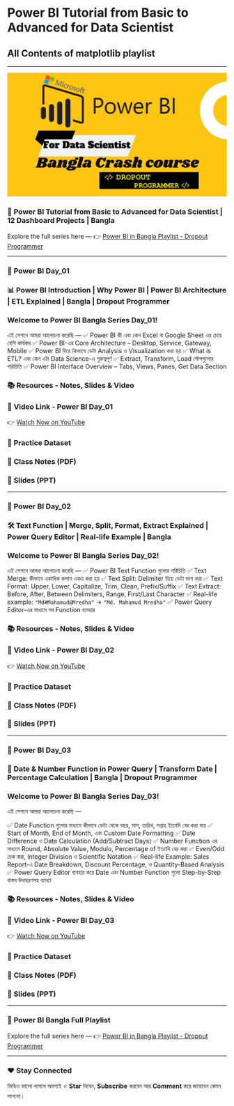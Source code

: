 # Power BI Tutorial from Basic to Advanced for Data Scientist
## All Contents of matplotlib playlist

---

<p align="center">
  <img src="https://github.com/mdmahamudmredha/Power-BI-Tutorial-for-Beginners/blob/main/Power%20BI%20Playlist.png" width="1000"/>
</p>

### 🔗 **Power BI Tutorial from Basic to Advanced for Data Scientist | 12 Dashboard Projects | Bangla**

Explore the full series here —
👉 [Power BI in Bangla Playlist - Dropout Programmer](https://www.youtube.com/playlist?list=PLGvQDTPXnnfpfA1gvdJdfWZIzRIAR5NeB)

---

### 🎥 **Power BI Day\_01**

### 📊 Power BI Introduction | Why Power BI | Power BI Architecture | ETL Explained | Bangla | Dropout Programmer

### Welcome to **Power BI Bangla Series Day\_01**!

এই সেশনে আমরা আলোচনা করেছি —
✅ Power BI কী এবং কেন Excel বা Google Sheet এর চেয়ে বেশি কার্যকর
✅ Power BI-এর Core Architecture – Desktop, Service, Gateway, Mobile
✅ Power BI দিয়ে কিভাবে ডেটা Analysis ও Visualization করা হয়
✅ What is ETL? এবং কেন এটা Data Science-এ গুরুত্বপূর্ণ
✅ Extract, Transform, Load স্টেপগুলোর পরিচিতি
✅ Power BI Interface Overview – Tabs, Views, Panes, Get Data Section

### 📚 Resources - Notes, Slides & Video

### 🎥 **Video Link - Power BI Day\_01**

👉 [Watch Now on YouTube](https://youtu.be/T-jNfL88a1c)

### 📓 **Practice Dataset**


### 📝 **Class Notes (PDF)**


### 📑 **Slides (PPT)**


---

### 🎥 **Power BI Day\_02**

### 🛠️ Text Function | Merge, Split, Format, Extract Explained | Power Query Editor | Real-life Example | Bangla

### Welcome to **Power BI Bangla Series Day\_02**!

এই সেশনে আমরা আলোচনা করেছি —
✅ Power BI Text Function গুলোর পরিচিতি
✅ Text Merge: কীভাবে একাধিক কলাম একত্র করা হয়
✅ Text Split: Delimiter দিয়ে ডেটা ভাগ করা
✅ Text Format: Upper, Lower, Capitalize, Trim, Clean, Prefix/Suffix
✅ Text Extract: Before, After, Between Delimiters, Range, First/Last Character
✅ Real-life example: `"Md#Mahamud@Mredha"` → `"Md. Mahamud Mredha"`
✅ Power Query Editor-এর মাধ্যমে সব Function ব্যবহার

### 📚 Resources - Notes, Slides & Video

### 🎥 **Video Link - Power BI Day\_02**

👉 [Watch Now on YouTube](https://youtu.be/T-jNfL88a1c)

### 📓 **Practice Dataset**

### 📝 **Class Notes (PDF)**

### 📑 **Slides (PPT)**

---

### 🎥 **Power BI Day\_03**

### 📆 Date & Number Function in Power Query | Transform Date | Percentage Calculation | Bangla | Dropout Programmer

### Welcome to **Power BI Bangla Series Day\_03**!

এই সেশনে আমরা আলোচনা করেছি —

✅ Date Function গুলোর মাধ্যমে কীভাবে ডেটা থেকে বছর, মাস, তারিখ, সপ্তাহ ইত্যাদি বের করা যায়
✅ Start of Month, End of Month, এবং Custom Date Formatting
✅ Date Difference ও Date Calculation (Add/Subtract Days)
✅ Number Function এর মাধ্যমে Round, Absolute Value, Modulo, Percentage of ইত্যাদি বের করা
✅ Even/Odd চেক করা, Integer Division ও Scientific Notation
✅ Real-life Example: Sales Report-এ Date Breakdown, Discount Percentage, ও Quantity-Based Analysis
✅ Power Query Editor ব্যবহার করে Date এবং Number Function গুলো Step-by-Step বাস্তব উদাহরণসহ ব্যাখ্যা

### 📚 Resources - Notes, Slides & Video

### 🎥 **Video Link - Power BI Day\_03**

👉 [Watch Now on YouTube](https://youtu.be/PvzPj0O0OGY)

### 📓 **Practice Dataset**

### 📝 **Class Notes (PDF)**

### 📑 **Slides (PPT)**


---

### 🔗 **Power BI Bangla Full Playlist**

Explore the full series here —
👉 [Power BI in Bangla Playlist - Dropout Programmer](https://www.youtube.com/playlist?list=PLGvQDTPXnnfpfA1gvdJdfWZIzRIAR5NeB)

---

### ❤️ Stay Connected

ভিডিও ভালো লাগলে অবশ্যই ⭐ **Star** দিবেন,
**Subscribe** করবেন আর **Comment** করে জানাবেন কেমন লাগলো।
